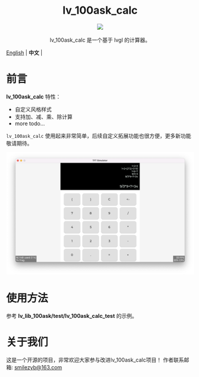 



<h1 align="center"> lv_100ask_calc</h1>

<p align="center">
<img src="lv_100ask_calc_demo.gif">
</p>
<p align="center">
lv_100ask_calc 是一个基于 lvgl 的计算器。
</p>


[English](README.md) | **中文** |


# 前言
**lv_100ask_calc** 特性：

- 自定义风格样式
- 支持加、减、乘、除计算
- more todo...

`lv_100ask_calc` 使用起来非常简单，后续自定义拓展功能也很方便，更多新功能敬请期待。

![](./lv_100ask_calc_demo.png)


# 使用方法

参考 **lv_lib_100ask/test/lv_100ask_calc_test** 的示例。


# 关于我们
这是一个开源的项目，非常欢迎大家参与改进lv_100ask_calc项目！
作者联系邮箱: smilezyb@163.com